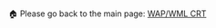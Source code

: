 :house: Please go back to the main page: <a href="https://github.com/fermyno/wap-crt/tree/main">WAP/WML CRT</a>

